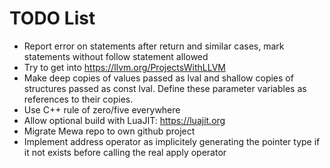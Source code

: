 # TODO List

 * Report error on statements after return and similar cases, mark statements without follow statement allowed
 * Try to get into https://llvm.org/ProjectsWithLLVM
 * Make deep copies of values passed as lval and shallow copies of structures passed as const lval. Define these parameter variables as references to their copies. 
 * Use C++ rule of zero/five everywhere
 * Allow optional build with LuaJIT: https://luajit.org
 * Migrate Mewa repo to own github project
 * Implement address operator as implicitely generating the pointer type if it not exists before calling the real apply operator
 
